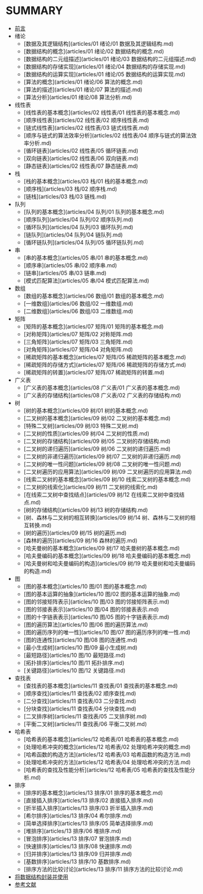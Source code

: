 # SUMMARY

* [前言](README.md)
* 绪论
  * [数据及其逻辑结构](articles/01 绪论/01 数据及其逻辑结构.md)
  * [数据结构的概念](articles/01 绪论/02 数据结构的概念.md)
  * [数据结构的二元组描述](articles/01 绪论/03 数据结构的二元组描述.md)
  * [数据结构的存储实现](articles/01 绪论/04 数据结构的存储实现.md)
  * [数据结构的运算实现](articles/01 绪论/05 数据结构的运算实现.md)
  * [算法的概念](articles/01 绪论/06 算法的概念.md)
  * [算法的描述](articles/01 绪论/07 算法的描述.md)
  * [算法分析](articles/01 绪论/08 算法分析.md)
* 线性表
  * [线性表的基本概念](articles/02 线性表/01 线性表的基本概念.md)
  * [顺序线性表](articles/02 线性表/02 顺序线性表.md)
  * [链式线性表](articles/02 线性表/03 链式线性表.md)
  * [顺序与链式的算法效率分析](articles/02 线性表/04 顺序与链式的算法效率分析.md)
  * [循环链表](articles/02 线性表/05 循环链表.md)
  * [双向链表](articles/02 线性表/06 双向链表.md)
  * [静态链表](articles/02 线性表/07 静态链表.md)
* 栈
  * [栈的基本概念](articles/03 栈/01 栈的基本概念.md)
  * [顺序栈](articles/03 栈/02 顺序栈.md)
  * [链栈](articles/03 栈/03 链栈.md)
* 队列
  * [队列的基本概念](articles/04 队列/01 队列的基本概念.md)
  * [顺序队列](articles/04 队列/02 顺序队列.md)
  * [循环队列](articles/04 队列/03 循环队列.md)
  * [链队列](articles/04 队列/04 链队列.md)
  * [循环链队列](articles/04 队列/05 循环链队列.md)
* 串
  * [串的基本概念](articles/05 串/01 串的基本概念.md)
  * [顺序串](articles/05 串/02 顺序串.md)
  * [链串](articles/05 串/03 链串.md)
  * [模式匹配算法](articles/05 串/04 模式匹配算法.md)
* 数组
  * [数组的基本概念](articles/06 数组/01 数组的基本概念.md)
  * [一维数组](articles/06 数组/02 一维数组.md)
  * [二维数组](articles/06 数组/03 二维数组.md)
* 矩阵
  * [矩阵的基本概念](articles/07 矩阵/01 矩阵的基本概念.md)
  * [对称矩阵](articles/07 矩阵/02 对称矩阵.md)
  * [三角矩阵](articles/07 矩阵/03 三角矩阵.md)
  * [对角矩阵](articles/07 矩阵/04 对角矩阵.md)
  * [稀疏矩阵的基本概念](articles/07 矩阵/05 稀疏矩阵的基本概念.md)
  * [稀疏矩阵的存储方式](articles/07 矩阵/06 稀疏矩阵的存储方式.md)
  * [稀疏矩阵的转置](articles/07 矩阵/07 稀疏矩阵的转置.md)
* 广义表
  * [广义表的基本概念](articles/08 广义表/01 广义表的基本概念.md)
  * [广义表的存储结构](articles/08 广义表/02 广义表的存储结构.md)
* 树
  * [树的基本概念](articles/09 树/01 树的基本概念.md)
  * [二叉树的基本概念](articles/09 树/02 二叉树的基本概念.md)
  * [特殊二叉树](articles/09 树/03 特殊二叉树.md)
  * [二叉树的性质](articles/09 树/04 二叉树的性质.md)
  * [二叉树的存储结构](articles/09 树/05 二叉树的存储结构.md)
  * [二叉树的递归遍历](articles/09 树/06 二叉树的递归遍历.md)
  * [二叉树的非递归遍历](articles/09 树/07 二叉树的非递归遍历.md)
  * [二叉树的唯一性问题](articles/09 树/08 二叉树的唯一性问题.md)
  * [二叉树遍历的应用算法](articles/09 树/09 二叉树遍历的应用算法.md)
  * [线索二叉树的基本概念](articles/09 树/10 线索二叉树的基本概念.md)
  * [二叉树的线索化](articles/09 树/11 二叉树的线索化.md)
  * [在线索二叉树中查找结点](articles/09 树/12 在线索二叉树中查找结点.md)
  * [树的存储结构](articles/09 树/13 树的存储结构.md)
  * [树、森林与二叉树的相互转换](articles/09 树/14 树、森林与二叉树的相互转换.md)
  * [树的遍历](articles/09 树/15 树的遍历.md)
  * [森林的遍历](articles/09 树/16 森林的遍历.md)
  * [哈夫曼树的基本概念](articles/09 树/17 哈夫曼树的基本概念.md)
  * [哈夫曼编码的基本概念](articles/09 树/18 哈夫曼编码的基本概念.md)
  * [哈夫曼树和哈夫曼编码的构造](articles/09 树/19 哈夫曼树和哈夫曼编码的构造.md)
* 图
  * [图的基本概念](articles/10 图/01 图的基本概念.md)
  * [图的基本运算的抽象](articles/10 图/02 图的基本运算的抽象.md)
  * [图的邻接矩阵表示](articles/10 图/03 图的邻接矩阵表示.md)
  * [图的邻接表表示](articles/10 图/04 图的邻接表表示.md)
  * [图的十字链表表示](articles/10 图/05 图的十字链表表示.md)
  * [图的遍历算法](articles/10 图/06 图的遍历算法.md)
  * [图的遍历序列的唯一性](articles/10 图/07 图的遍历序列的唯一性.md)
  * [图的连通性](articles/10 图/08 图的连通性.md)
  * [最小生成树](articles/10 图/09 最小生成树.md)
  * [最短路径](articles/10 图/10 最短路径.md)
  * [拓扑排序](articles/10 图/11 拓扑排序.md)
  * [关键路径](articles/10 图/12 关键路径.md)
* 查找表
  * [查找表的基本概念](articles/11 查找表/01 查找表的基本概念.md)
  * [顺序查找](articles/11 查找表/02 顺序查找.md)
  * [二分查找](articles/11 查找表/03 二分查找.md)
  * [分块查找](articles/11 查找表/04 分块查找.md)
  * [二叉排序树](articles/11 查找表/05 二叉排序树.md)
  * [平衡二叉树](articles/11 查找表/06 平衡二叉树.md)
* 哈希表
  * [哈希表的基本概念](articles/12 哈希表/01 哈希表的基本概念.md)
  * [处理哈希冲突的概念](articles/12 哈希表/02 处理哈希冲突的概念.md)
  * [哈希函数的构造方法](articles/12 哈希表/03 哈希函数的构造方法.md)
  * [处理哈希冲突的方法](articles/12 哈希表/04 处理哈希冲突的方法.md)
  * [哈希表的查找及性能分析](articles/12 哈希表/05 哈希表的查找及性能分析.md)
* 排序
  * [排序的基本概念](articles/13 排序/01 排序的基本概念.md)
  * [直接插入排序](articles/13 排序/02 直接插入排序.md)
  * [折半插入排序](articles/13 排序/03 折半插入排序.md)
  * [希尔排序](articles/13 排序/04 希尔排序.md)
  * [简单选择排序](articles/13 排序/05 简单选择排序.md)
  * [堆排序](articles/13 排序/06 堆排序.md)
  * [冒泡排序](articles/13 排序/07 冒泡排序.md)
  * [快速排序](articles/13 排序/08 快速排序.md)
  * [归并排序](articles/13 排序/09 归并排序.md)
  * [基数排序](articles/13 排序/10 基数排序.md)
  * [排序方法的比较讨论](articles/13 排序/11 排序方法的比较讨论.md)
* [将数据结构封装并使用](articles/将数据结构封装并使用.md)
* [参考文献](articles/参考文献.md)